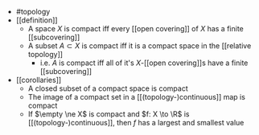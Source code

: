 - #topology
- [[definition]]
	- A space $X$ is compact iff every [[open covering]] of $X$ has a finite [[subcovering]]
	- A subset $A \subset X$ is compact iff it is a compact space in the [[relative topology]]
		- i.e. $A$ is compact iff all of it's $X$-[[open covering]]s have a finite [[subcovering]]
- [[corollaries]]
	- A closed subset of a compact space is compact
	- The image of a compact set in a [[(topology-)continuous]] map is compact
	- If $\empty \ne X$ is compact and $f: X \to \R$ is [[(topology-)continuous]], then $f$ has a largest and smallest value
